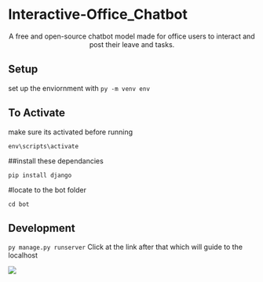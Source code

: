  
# Interactive-Office_Chatbot

<div align="center">
A free and open-source chatbot model made for office users to interact and post their leave and tasks.


</div>



## Setup

set up the enviornment with `py -m venv env`

## To Activate

make sure its activated before running

`env\scripts\activate`

##install these dependancies

`pip install django`

#locate to the bot folder

`cd bot`

## Development

`py manage.py runserver`
Click at the link after that which will guide to the localhost 

  <img src="https://imgur.com/a/QW8zO4X" />




